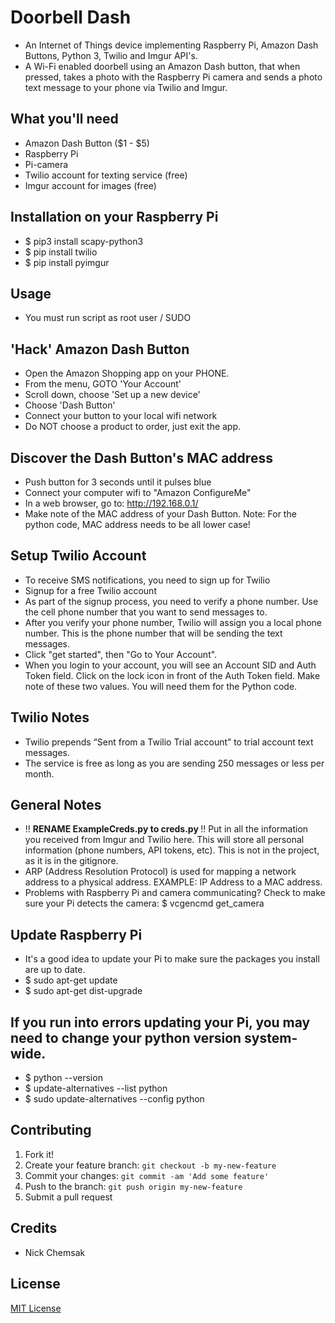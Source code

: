 # Doorbell Dash
- An Internet of Things device implementing Raspberry Pi, Amazon Dash Buttons, Python 3, Twilio and Imgur API's. 
- A Wi-Fi enabled doorbell using an Amazon Dash button, that when pressed, takes a photo with the Raspberry Pi camera and sends a photo text message to your phone via Twilio and Imgur. 

## What you'll need
* Amazon Dash Button ($1 - $5)
* Raspberry Pi
* Pi-camera
* Twilio account for texting service (free)
* Imgur account for images (free)

## Installation on your Raspberry Pi
* $ pip3 install scapy-python3
* $ pip install twilio
* $ pip install pyimgur

## Usage
* You must run script as root user / SUDO

## 'Hack' Amazon Dash Button
* Open the Amazon Shopping app on your PHONE.
* From the menu, GOTO 'Your Account'
* Scroll down, choose 'Set up a new device'
* Choose 'Dash Button'
* Connect your button to your local wifi network
* Do NOT choose a product to order, just exit the app.

## Discover the Dash Button's MAC address
- Push button for 3 seconds until it pulses blue
- Connect your computer wifi to "Amazon ConfigureMe"
- In a web browser, go to: http://192.168.0.1/
- Make note of the MAC address of your Dash Button. Note: For the python code, MAC address needs to be all lower case!

## Setup Twilio Account
* To receive SMS notifications, you need to sign up for Twilio
* Signup for a free Twilio account
* As part of the signup process, you need to verify a phone number. Use the cell phone number that you want to send messages to.
* After you verify your phone number, Twilio will assign you a local phone number. This is the phone number that will be sending the text messages.
* Click "get started", then "Go to Your Account".
* When you login to your account, you will see an Account SID and Auth Token field. Click on the lock icon in front of the Auth Token field. Make note of these two values. You will need them for the Python code.

## Twilio Notes
* Twilio prepends “Sent from a Twilio Trial account” to trial account text messages.
* The service is free as long as you are sending 250 messages or less per month.

## General Notes
* !! <strong> RENAME ExampleCreds.py to creds.py </strong> !! Put in all the information you received from Imgur and Twilio here. This will store all personal information (phone numbers, API tokens, etc).  This is not in the project, as it is in the gitignore.
* ARP (Address Resolution Protocol) is used for mapping a network address to a physical address. EXAMPLE:  IP Address to a MAC address.
* Problems with Raspberry Pi and camera communicating? Check to make sure your Pi detects the camera: $ vcgencmd get_camera

## Update Raspberry Pi
* It's a good idea to update your Pi to make sure the packages you install are up to date.
* $ sudo apt-get update
* $ sudo apt-get dist-upgrade

## If you run into errors updating your Pi, you may need to change your python version system-wide.  
* $ python --version
* $ update-alternatives --list python
* $ sudo update-alternatives --config python

## Contributing
1. Fork it!
2. Create your feature branch: `git checkout -b my-new-feature`
3. Commit your changes: `git commit -am 'Add some feature'`
4. Push to the branch: `git push origin my-new-feature`
5. Submit a pull request

## Credits
* Nick Chemsak

## License
[MIT License](https://github.com/nchemsak/doorbell_dash_angularJS/blob/master/LICENSE)


